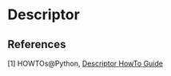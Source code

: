 # Descriptor

## References

[1] HOWTOs@Python, [Descriptor HowTo Guide](https://docs.python.org/2/howto/descriptor.html)

